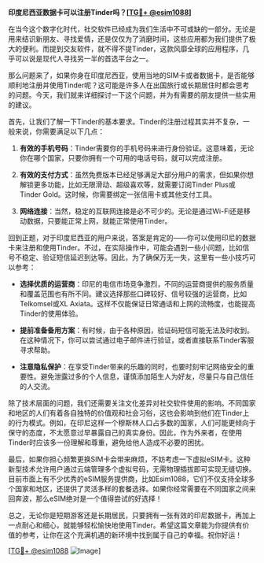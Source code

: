 **印度尼西亚数据卡可以注册Tinder吗？[[TG💪+ @esim1088](https://t.me/s/esim1088)]**

在当今这个数字化时代，社交软件已经成为我们生活中不可或缺的一部分。无论是用来结识新朋友、寻找爱情，还是仅仅为了消磨时间，这些应用都为我们提供了极大的便利。而提到交友软件，就不得不提Tinder，这款风靡全球的应用程序，几乎可以说是现代人寻找另一半的首选平台之一。

那么问题来了，如果你身在印度尼西亚，使用当地的SIM卡或者数据卡，是否能够顺利地注册并使用Tinder呢？这可能是许多人在出国旅行或长期居住时都会思考的问题。今天，我们就来详细探讨一下这个问题，并为有需要的朋友提供一些实用的建议。

首先，让我们了解一下Tinder的基本要求。Tinder的注册过程其实并不复杂，一般来说，你需要满足以下几点：

1. **有效的手机号码**：Tinder需要你的手机号码来进行身份验证。这意味着，无论你在哪个国家，只要你拥有一个可用的电话号码，就可以完成注册。
   
2. **有效的支付方式**：虽然免费版本已经足够满足大部分用户的需求，但如果你想解锁更多功能，比如无限滑动、超级喜欢等，就需要订阅Tinder Plus或Tinder Gold。这时候，你需要绑定一张信用卡或其他支付工具。

3. **网络连接**：当然，稳定的互联网连接是必不可少的。无论是通过Wi-Fi还是移动数据，只要能正常上网，就能正常使用Tinder。

回到正题，对于印度尼西亚的用户来说，答案是肯定的——你可以使用印尼的数据卡来注册和使用Tinder。不过，在实际操作中，可能会遇到一些小问题，比如信号不稳定、验证短信延迟到达等。因此，为了确保万无一失，这里有一些小技巧可以参考：

- **选择优质的运营商**：印尼的电信市场竞争激烈，不同的运营商提供的服务质量和覆盖范围也有所不同。建议选择那些口碑较好、信号较强的运营商，比如Telkomsel或XL Axiata。这样不仅能保证日常通话和上网的流畅度，也能提高Tinder的使用体验。
  
- **提前准备备用方案**：有时候，由于各种原因，验证码短信可能无法及时收到。在这种情况下，你可以尝试通过电子邮件进行验证，或者直接联系Tinder客服寻求帮助。

- **注意隐私保护**：在享受Tinder带来的乐趣的同时，也要时刻牢记网络安全的重要性。避免泄露过多的个人信息，谨慎添加陌生人为好友，尽量只与自己信任的人交流。

除了技术层面的问题，我们还需要关注文化差异对社交软件使用的影响。不同国家和地区的人们有着各自独特的价值观和社会习俗，这也会影响到他们在Tinder上的行为模式。例如，在印尼这样一个穆斯林人口占多数的国家，人们可能更倾向于保守的态度，不太愿意过早暴露自己的真实身份。因此，作为外来者，在使用Tinder时应该多一份理解和尊重，避免给他人造成不必要的困扰。

最后，如果你担心频繁更换SIM卡会带来麻烦，不妨考虑一下虚拟eSIM卡。这种新型技术允许用户通过云端管理多个虚拟号码，无需物理插拔即可实现无缝切换。目前市面上有不少优秀的eSIM服务提供商，比如Esim1088，它们不仅支持全球多个国家和地区，还提供了灵活多样的套餐选择。如果你经常需要在不同国家之间来回奔波，那么eSIM绝对是一个值得尝试的好选择！

总之，无论你是短期游客还是长期居民，只要拥有一张有效的印尼数据卡，再加上一点耐心和细心，就能够轻松愉快地使用Tinder。希望这篇文章能为你提供有价值的参考，让你在这个充满机遇的新环境中找到属于自己的幸福。祝你好运！

[[TG💪+ @esim1088](https://t.me/s/esim1088) ![Image](https://i.postimg.cc/4NQfJmqS/Snipaste-2025-05-13-00-14-12.png)]